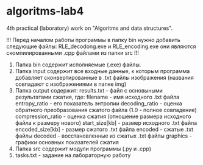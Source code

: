 # algoritms-lab4
4th practical (laboratory) work on "Algoritms and data structures".

!!! Перед началом работы программы в папку bin нужно добавить следующие файлы:
	RLE_decodong.exe и RLE_encoding.exe
	они являются скомпилированными .cpp файлами из папки src
!!!
1) Папка bin содержит исполняемые (.exe) файлы.
2) Папка input содержит все входные данные, к которым программа
    добавляет сконвертированные в .txt файлы изображения
    (названия совпадают с изображениями в папке img)
3) Папка output содержит:
    results.txt - файл с основыными результатами сжатия, где:
        filename - имя исходного .txt файла
        entropy_ratio - его показатель энтропии 
        decoding_ratio - оценка обратного преобразования сжатого файла
                         (1.0 - полное совпадение)
        compression_ratio - оценка сжатия
                            (отношение размера исходного файла к размеру нового)
        start_size[kb] - размер исходного .txt файла
        encoded_size[kb] - размер сжатого .txt файла
    encoded - сжатые .txt файлы
    decoded - восстановленные из сжатых .txt файлы
    graphics - графики основных показателей сжатия
4) Папка src содержит модули программы (.py и .cpp)
5) tasks.txt - задание на лабораторную работу
